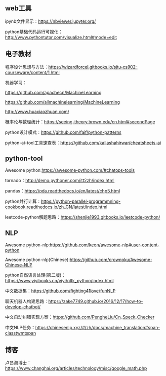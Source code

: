 ## web工具

ipynb文件显示：https://nbviewer.jupyter.org/

python基础代码运行可视化：http://www.pythontutor.com/visualize.html#mode=edit

## 电子教材

程序设计思想与方法：https://wizardforcel.gitbooks.io/sjtu-cs902-courseware/content/1.html

机器学习：

https://github.com/apachecn/MachineLearning

https://github.com/allmachinelearning/MachineLearning

http://www.huaxiaozhuan.com/

概率论与数理统计：https://seeing-theory.brown.edu/cn.html#secondPage

python设计模式：https://github.com/faif/python-patterns

python-ai-tool工具速查表：https://github.com/kailashahirwar/cheatsheets-ai

## python-tool

Awesome python:https://awesome-python.com/#chatops-tools

tornado：http://demo.pythoner.com/itt2zh/index.html

pandas：https://pda.readthedocs.io/en/latest/chp5.html

python并行计算：https://python-parallel-programmning-cookbook.readthedocs.io/zh_CN/latest/index.html

leetcode-python解题思路：https://shenjie1993.gitbooks.io/leetcode-python/

## NLP

Awesome python-nlp:https://github.com/keon/awesome-nlp#user-content-python

Awesome python-nlp(Chinese):https://github.com/crownpku/Awesome-Chinese-NLP

python自然语言处理(第二版)：https://www.yiyibooks.cn/yiyi/nltk_python/index.html

中文数据集：https://github.com/fighting41love/funNLP

聊天机器人构建思路：https://zake7749.github.io/2016/12/17/how-to-develop-chatbot/

中文自动纠错实现方案：https://github.com/PengheLiu/Cn_Speck_Checker

中文NLP任务：https://chinesenlp.xyz/#/zh/docs/machine_translation#span-classtwmtspan

## 博客

卢昌海博士：https://www.changhai.org/articles/technology/misc/google_math.php

